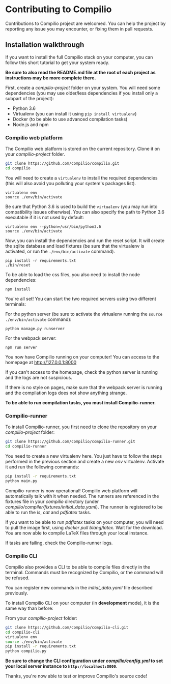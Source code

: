 # Contributing to Compilio

Contributions to Compilio project are welcomed. You can help the project by reporting
any issue you may encounter, or fixing them in pull requests.

## Installation walkthrough

If you want to install the full Compilio stack on your computer, you can follow this short
tutorial to get your system ready.

**Be sure to also read the README.md file at the root of each project as instructions may be more
complete there.**

First, create a *compilio-project* folder on your system. You will need some dependencies (you may use
older/less dependencies if you install only a subpart of the project):

- Python 3.6
- Virtualenv (you can install it using `pip install virtualenv`)
- Docker (to be able to use advanced compilation tasks)
- Node.js and npm

### Compilio web platform

The Compilio web platform is stored on the current repository. Clone it on your *compilio-project* folder.

```sh
git clone https://github.com/compilio/compilio.git
cd compilio
```

You will need to create a `virtualenv` to install the required dependencies (this will also avoid you
polluting your system's packages list).

```
virtualenv env
source ./env/bin/activate
```

Be sure that Python 3.6 is used to build the `virtualenv` (you may run into compatibility issues
otherwise). You can also specify the path to Python 3.6 executable if it is not used by default:

```
virtualenv env --python=/usr/bin/python3.6
source ./env/bin/activate
```

Now, you can install the dependencies and run the reset script. It will create the sqlite
database and load fixtures (be sure that the virtualenv is activated, or run the `./env/bin/activate`
command).

```
pip install -r requirements.txt
./bin/reset
```

To be able to load the css files, you also need to install the node dependencies:

```
npm install
```

You're all set! You can start the two required servers using two different terminals:

For the python server (be sure to activate the virtualenv running the
`source ./env/bin/activate` command):

```
python manage.py runserver
```

For the webpack server:

```
npm run server
```

You now have Compilio running on your computer! You can access to the homepage at
http://127.0.0.1:8000

If you can't access to the homepage, check the python server is running and the logs
are not suspicious.

If there is no style on pages, make sure that the webpack server is running and the
compilation logs does not show anything strange.

**To be able to run compilation tasks, you must install Compilio-runner.**

### Compilio-runner

To install Compilio-runner, you first need to clone the repository on your *compilio-project*
folder:

```sh
git clone https://github.com/compilio/compilio-runner.git
cd compilio-runner
```

You need to create a new virtualenv here. You just have to follow the steps performed in
the previous section and create a new *env* virtualenv. Activate it and run the following commands:

```sh
pip install -r requirements.txt
python main.py
```

Compilio-runner is now operational! Compilio web platform will automatically talk with it when needed.
The runners are referenced in the fixtures file in your *compilio* directory (under
*compilio/compiler/fixtures/initial_data.yaml*). The runner is registered to be able to run the *ls*, *cat*
and *pdflatex* tasks.

If you want to be able to run *pdflatex* tasks on your computer, you will need to pull the image first, using
*docker pull blang/latex*. Wait for the download. You are now able to compile LaTeX files through your local
instance.

If tasks are failing, check the Compilio-runner logs.

### Compilio CLI

Compilio also provides a CLI to be able to compile files directly in the terminal. Commands must be recognized
by Compilio, or the command will be refused.

You can register new commands in the *initial_data.yaml* file described previously.

To install Compilio CLI on your computer (in **development** mode), it is the same way than before:
 
From your *compilio-project* folder:

```sh
git clone https://github.com/compilio/compilio-cli.git
cd compilio-cli
virtualenv env
source ./env/bin/activate
pip install -r requirements.txt
python compilio.py
```

**Be sure to change the CLI configuration under *compilio/config.yml* to set your local server instance to
`http://localhost:8000`**.

Thanks, you're now able to test or improve Compilio's source code!
